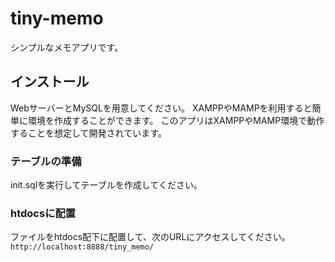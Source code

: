 # tiny-memo
シンプルなメモアプリです。

## インストール

WebサーバーとMySQLを用意してください。
XAMPPやMAMPを利用すると簡単に環境を作成することができます。
このアプリはXAMPPやMAMP環境で動作することを想定して開発されています。

### テーブルの準備

init.sqlを実行してテーブルを作成してください。

### htdocsに配置

ファイルをhtdocs配下に配置して、次のURLにアクセスしてください。
`http://localhost:8888/tiny_memo/`
